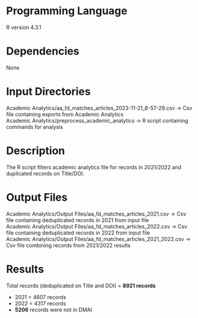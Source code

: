 # Programming Language
R version 4.3.1

# Dependencies
None

# Input Directories
Academic Analytics/aa_fd_matches_articles_2023-11-21_8-57-29.csv -> Csv file containing exports from Academic Analytics  
Academic Analytics/preprocess_academic_analytics -> R script containing commands for analysis  

# Description
The R script filters academic analytics file for records in 2021/2022 and duplicated records on Title/DOI.

# Output Files
Academic Analytics/Output Files/aa_fd_matches_articles_2021.csv -> Csv file containing deduplicated records in 2021 from input file  
Academic Analytics/Output Files/aa_fd_matches_articles_2022.csv -> Csv file containing deduplicated records in 2022 from input file  
Academic Analytics/Output Files/aa_fd_matches_articles_2021_2022.csv -> Csv file combining records from 2021/2022 results  

# Results
Total records (deduplicated on Title and DOI) = **8921 records**
- 2021 = 4607 records
- 2022 = 4317 records
- **5206** records were not in DMAI
